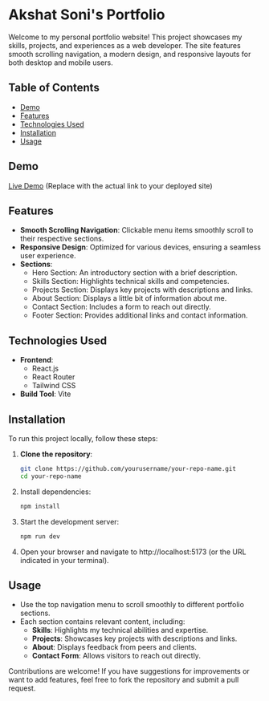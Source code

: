 # Akshat Soni's Portfolio

Welcome to my personal portfolio website! This project showcases my skills, projects, and experiences as a web developer. The site features smooth scrolling navigation, a modern design, and responsive layouts for both desktop and mobile users.

## Table of Contents
- [Demo](#demo)
- [Features](#features)
- [Technologies Used](#technologies-used)
- [Installation](#installation)
- [Usage](#usage)

## Demo

[Live Demo](https://your-deployment-url.com) (Replace with the actual link to your deployed site)

## Features
- **Smooth Scrolling Navigation**: Clickable menu items smoothly scroll to their respective sections.
- **Responsive Design**: Optimized for various devices, ensuring a seamless user experience.
- **Sections**:
  - Hero Section: An introductory section with a brief description.
  - Skills Section: Highlights technical skills and competencies.
  - Projects Section: Displays key projects with descriptions and links.
  - About Section: Displays a little bit of information about me.
  - Contact Section: Includes a form to reach out directly.
  - Footer Section: Provides additional links and contact information.

## Technologies Used
- **Frontend**: 
  - React.js
  - React Router
  - Tailwind CSS
- **Build Tool**: Vite

## Installation

To run this project locally, follow these steps:

1. **Clone the repository**:
   ```bash
   git clone https://github.com/yourusername/your-repo-name.git
   cd your-repo-name
2. Install dependencies:
   ```bash
   npm install
3. Start the development server:
   ```bash
   npm run dev
4. Open your browser and navigate to http://localhost:5173 (or the URL indicated in your terminal).

## Usage
- Use the top navigation menu to scroll smoothly to different portfolio sections.
- Each section contains relevant content, including:
  - **Skills**: Highlights my technical abilities and expertise.
  - **Projects**: Showcases key projects with descriptions and links.
  - **About**: Displays feedback from peers and clients.
  - **Contact Form**: Allows visitors to reach out directly.

Contributions are welcome! If you have suggestions for improvements or want to add features, feel free to fork the repository and submit a pull request.
